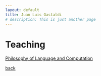 ```yaml
---
layout: default
title: Juan Luis Gastaldi
# description: This is just another page
---
```


<script src="{{ 'assets/js/random-color.js' }}"></script>

# Teaching

[Philosophy of Language and Computation](https://rycolab.io/classes/phil-f22/)

[back](./)
